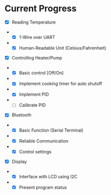 # Current Progress

- [x] Reading Temperature
- - [x] 1-Wire over UART
- - [x] Human-Readable Unit (Celsius/Fahrenheit)

- [x] Controlling Heater/Pump
- - [x] Basic control [Off/On]
- - [x] Implement cooking timer for auto shutoff
- - [x] Implement PID
- - [ ] Calibrate PID

- [x] Bluetooth
- - [x] Basic Function (Serial Terminal)
- - [x] Reliable Communication
- - [x] Control settings

- [x] Display
- - [x] Interface with LCD using I2C
- - [x] Present program status
